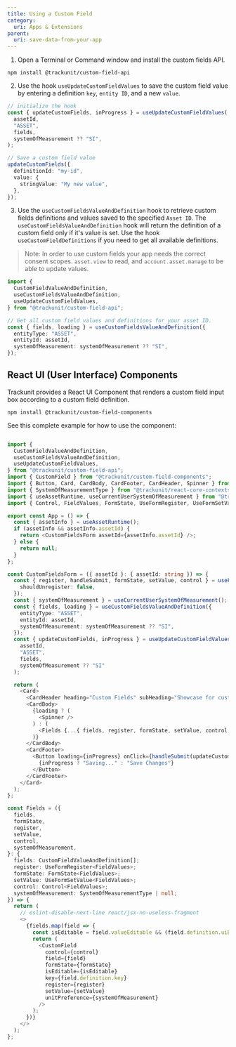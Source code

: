 ```yaml
---
title: Using a Custom Field
category:
  uri: Apps & Extensions
parent:
  uri: save-data-from-your-app
---
```




1. Open a Terminal or Command window and install the custom fields API.

```
npm install @trackunit/custom-field-api
```

2. Use the hook `useUpdateCustomFieldValues` to save the custom field value by entering a definition `key`, `entity ID`, and a new `value`.

```ts
// initialize the hook
const { updateCustomFields, inProgress } = useUpdateCustomFieldValues(
  assetId,
  "ASSET",
  fields,
  systemOfMeasurement ?? "SI",
);

// Save a custom field value
updateCustomFields({
  definitionId: "my-id",
  value: {
    stringValue: "My new value",
  },
});
```

3. Use the `useCustomFieldsValueAndDefinition` hook to retrieve custom fields definitions and values saved to the specified `Asset ID`. The `useCustomFieldsValueAndDefinition` hook will return the definition of a custom field only if it's value is set. Use the hook `useCustomFieldDefinitions` if you need to get all available definitions.

> Note: In order to use custom fields your app needs the correct consent scopes.
> `asset.view` to read, and `account.asset.manage` to be able to update values.

```ts
import {
  CustomFieldValueAndDefinition,
  useCustomFieldsValueAndDefinition,
  useUpdateCustomFieldValues,
} from "@trackunit/custom-field-api";

// Get all custom field values and definitions for your asset ID.
const { fields, loading } = useCustomFieldsValueAndDefinition({
  entityType: "ASSET",
  entityId: assetId,
  systemOfMeasurement: systemOfMeasurement ?? "SI",
});
```

## React UI (User Interface) Components

Trackunit provides a React UI Component that renders a custom field input box according to a custom field definition.

```
npm install @trackunit/custom-field-components
```

See this complete example for how to use the component:

```ts

import {
  CustomFieldValueAndDefinition,
  useCustomFieldsValueAndDefinition,
  useUpdateCustomFieldValues,
} from "@trackunit/custom-field-api";
import { CustomField } from "@trackunit/custom-field-components";
import { Button, Card, CardBody, CardFooter, CardHeader, Spinner } from "@trackunit/react-components";
import { SystemOfMeasurementType } from "@trackunit/react-core-contexts-api";
import { useAssetRuntime, useCurrentUserSystemOfMeasurement } from "@trackunit/react-core-hooks";
import { Control, FieldValues, FormState, UseFormRegister, UseFormSetValue, useForm } from "react-hook-form";

export const App = () => {
  const { assetInfo } = useAssetRuntime();
  if (assetInfo && assetInfo.assetId) {
    return <CustomFieldsForm assetId={assetInfo.assetId} />;
  } else {
    return null;
  }
};

const CustomFieldsForm = ({ assetId }: { assetId: string }) => {
  const { register, handleSubmit, formState, setValue, control } = useForm({
    shouldUnregister: false,
  });
  const { systemOfMeasurement } = useCurrentUserSystemOfMeasurement();
  const { fields, loading } = useCustomFieldsValueAndDefinition({
    entityType: "ASSET",
    entityId: assetId,
    systemOfMeasurement: systemOfMeasurement ?? "SI",
  });
  const { updateCustomFields, inProgress } = useUpdateCustomFieldValues(
    assetId,
    "ASSET",
    fields,
    systemOfMeasurement ?? "SI"
  );

  return (
    <Card>
      <CardHeader heading="Custom Fields" subHeading="Showcase for custom fields." />
      <CardBody>
        {loading ? (
          <Spinner />
        ) : (
          <Fields {...{ fields, register, formState, setValue, control, systemOfMeasurement }} />
        )}
      </CardBody>
      <CardFooter>
        <Button loading={inProgress} onClick={handleSubmit(updateCustomFields)}>
          {inProgress ? "Saving..." : "Save Changes"}
        </Button>
      </CardFooter>
    </Card>
  );
};

const Fields = ({
  fields,
  formState,
  register,
  setValue,
  control,
  systemOfMeasurement,
}: {
  fields: CustomFieldValueAndDefinition[];
  register: UseFormRegister<FieldValues>;
  formState: FormState<FieldValues>;
  setValue: UseFormSetValue<FieldValues>;
  control: Control<FieldValues>;
  systemOfMeasurement: SystemOfMeasurementType | null;
}) => {
  return (
    // eslint-disable-next-line react/jsx-no-useless-fragment
    <>
      {fields.map(field => {
        const isEditable = field.valueEditable && (field.definition.uiEditable ?? true);
        return (
          <CustomField
            control={control}
            field={field}
            formState={formState}
            isEditable={isEditable}
            key={field.definition.key}
            register={register}
            setValue={setValue}
            unitPreference={systemOfMeasurement}
          />
        );
      })}
    </>
  );
};

```
